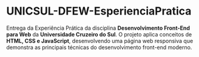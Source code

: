 # UNICSUL-DFEW-EsperienciaPratica
Entrega da Experiência Prática da disciplina **Desenvolvimento Front-End para Web** da **Universidade Cruzeiro do Sul**. O projeto aplica conceitos de **HTML, CSS e JavaScript**, desenvolvendo uma página web responsiva que demonstra as principais técnicas do desenvolvimento front-end moderno.
